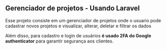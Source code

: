 <h2>Gerenciador de projetos - Usando Laravel</h2>

<p>Esse projeto consiste em um gerenciador de projetos onde o usuario pode cadastrar novos projetos e visualizar, alterar, deletar e filtrar os dados</p>
<p>Além disso, para cadastro e login de usuários <b> é usado 2FA do Google authenticator</b> para garantir segurança aos clientes.</p>
